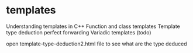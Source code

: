 # templates
Understanding templates in C++
Function and class templates
Template type deduction 
perfect forwarding
Variadic templates (todo)

open template-type-deduction2.html file to see what are the type deduced
